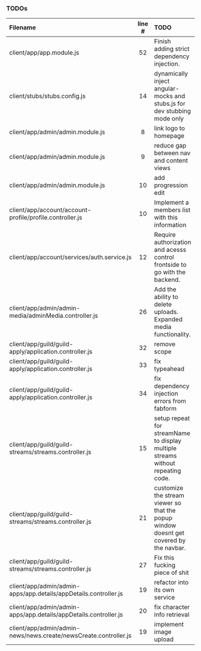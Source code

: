 ### TODOs
| Filename | line # | TODO
|:------|:------:|:------
| client/app/app.module.js | 52 | Finish adding strict dependency injection.
| client/stubs/stubs.config.js | 14 | dynamically inject angular-mocks and stubs.js for dev stubbing mode only
| client/app/admin/admin.module.js | 8 | link logo to homepage
| client/app/admin/admin.module.js | 9 | reduce gap between nav and content views
| client/app/admin/admin.module.js | 10 | add progression edit
| client/app/account/account-profile/profile.controller.js | 10 | Implement a members list with this information
| client/app/account/services/auth.service.js | 12 | Require authorization and acesss control frontside to go with the backend.
| client/app/admin/admin-media/adminMedia.controller.js | 26 | Add the ability to delete uploads. Expanded media functionality.
| client/app/guild/guild-apply/application.controller.js | 32 | remove scope
| client/app/guild/guild-apply/application.controller.js | 33 | fix typeahead
| client/app/guild/guild-apply/application.controller.js | 34 | fix dependency injection errors from fabform
| client/app/guild/guild-streams/streams.controller.js | 15 | setup repeat for streamName to display multiple streams without repeating code.
| client/app/guild/guild-streams/streams.controller.js | 21 | customize the stream viewer so that the popup window doesnt get covered by the navbar.
| client/app/guild/guild-streams/streams.controller.js | 27 | Fix this fucking piece of shit
| client/app/admin/admin-apps/app.details/appDetails.controller.js | 19 | refactor into its own service
| client/app/admin/admin-apps/app.details/appDetails.controller.js | 20 | fix character info retrieval
| client/app/admin/admin-news/news.create/newsCreate.controller.js | 19 | implement image upload